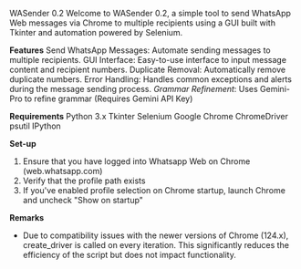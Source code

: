 WASender 0.2
Welcome to WASender 0.2, a simple tool to send WhatsApp Web messages via Chrome to multiple recipients using a GUI built with Tkinter and automation powered by Selenium.

**Features**
Send WhatsApp Messages: Automate sending messages to multiple recipients.
GUI Interface: Easy-to-use interface to input message content and recipient numbers.
Duplicate Removal: Automatically remove duplicate numbers. 
Error Handling: Handles common exceptions and alerts during the message sending process.
_Grammar Refinement_: Uses Gemini-Pro to refine grammar (Requires Gemini API Key)

**Requirements**
Python 3.x
Tkinter
Selenium
Google Chrome
ChromeDriver
psutil
IPython

**Set-up**
1) Ensure that you have logged into Whatsapp Web on Chrome (web.whatsapp.com)
2) Verify that the profile path exists
3) If you've enabled profile selection on Chrome startup, launch Chrome and uncheck "Show on startup"

**Remarks**
- Due to compatibility issues with the newer versions of Chrome (124.x), create_driver is called on every iteration. This significantly reduces the efficiency of the script but does not impact functionality.
